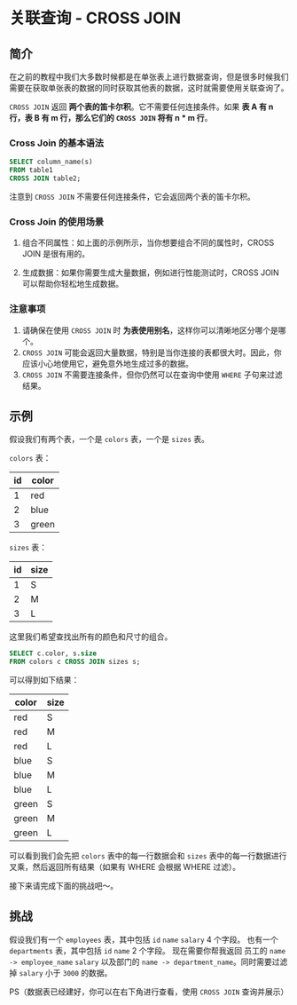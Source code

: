# 关联查询 - CROSS JOIN

## 简介

在之前的教程中我们大多数时候都是在单张表上进行数据查询，但是很多时候我们需要在获取单张表的数据的同时获取其他表的数据，这时就需要使用关联查询了。

`CROSS JOIN` 返回 **两个表的笛卡尔积**。它不需要任何连接条件。如果 **表 A 有 n 行，表 B 有 m 行，那么它们的 `CROSS JOIN` 将有 n \* m 行**。

### Cross Join 的基本语法

```sql
SELECT column_name(s)
FROM table1
CROSS JOIN table2;
```

注意到 `CROSS JOIN` 不需要任何连接条件，它会返回两个表的笛卡尔积。

### Cross Join 的使用场景

1. 组合不同属性：如上面的示例所示，当你想要组合不同的属性时，CROSS JOIN 是很有用的。

2. 生成数据：如果你需要生成大量数据，例如进行性能测试时，CROSS JOIN 可以帮助你轻松地生成数据。

### 注意事项

1. 请确保在使用 `CROSS JOIN` 时 **为表使用别名**，这样你可以清晰地区分哪个是哪个。
2. `CROSS JOIN` 可能会返回大量数据，特别是当你连接的表都很大时。因此，你应该小心地使用它，避免意外地生成过多的数据。
3. `CROSS JOIN` 不需要连接条件，但你仍然可以在查询中使用 `WHERE` 子句来过滤结果。

## 示例

假设我们有两个表，一个是 `colors` 表，一个是 `sizes` 表。

`colors` 表：

| id  | color |
| --- | ----- |
| 1   | red   |
| 2   | blue  |
| 3   | green |

`sizes` 表：

| id  | size |
| --- | ---- |
| 1   | S    |
| 2   | M    |
| 3   | L    |

这里我们希望查找出所有的颜色和尺寸的组合。

```sql
SELECT c.color, s.size
FROM colors c CROSS JOIN sizes s;
```

可以得到如下结果：

| color | size |
| ----- | ---- |
| red   | S    |
| red   | M    |
| red   | L    |
| blue  | S    |
| blue  | M    |
| blue  | L    |
| green | S    |
| green | M    |
| green | L    |

可以看到我们会先把 `colors` 表中的每一行数据会和 `sizes` 表中的每一行数据进行叉乘，然后返回所有结果（如果有 WHERE 会根据 WHERE 过滤）。

接下来请完成下面的挑战吧～。

## 挑战

假设我们有一个 `employees` 表，其中包括 `id` `name` `salary` 4 个字段。
也有一个 `departments` 表，其中包括 `id` `name` 2 个字段。
现在需要你帮我返回 员工的 `name -> employee_name` `salary` 以及部门的 `name -> department_name`。同时需要过滤掉 `salary` 小于 `3000` 的数据。

PS（数据表已经建好，你可以在右下角进行查看，使用 `CROSS JOIN` 查询并展示）
